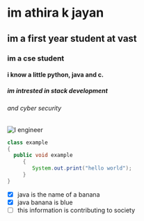 # im athira k jayan
## im a first year student at vast
### im a cse student
#### i know a little python, java and c.
##### im intrested in stack development
###### and cyber security
![I engineer](https://i.pinimg.com/originals/0c/6f/ca/0c6fca8e2dc0a871a71e02aa6e9a615b.jpg)
```java
class example
{
  public void example
     {
        System.out.print("hello world");
     }
}
```
- [x] java is the name of a banana
- [x] java banana is blue
- [ ] this information is contributing to society
